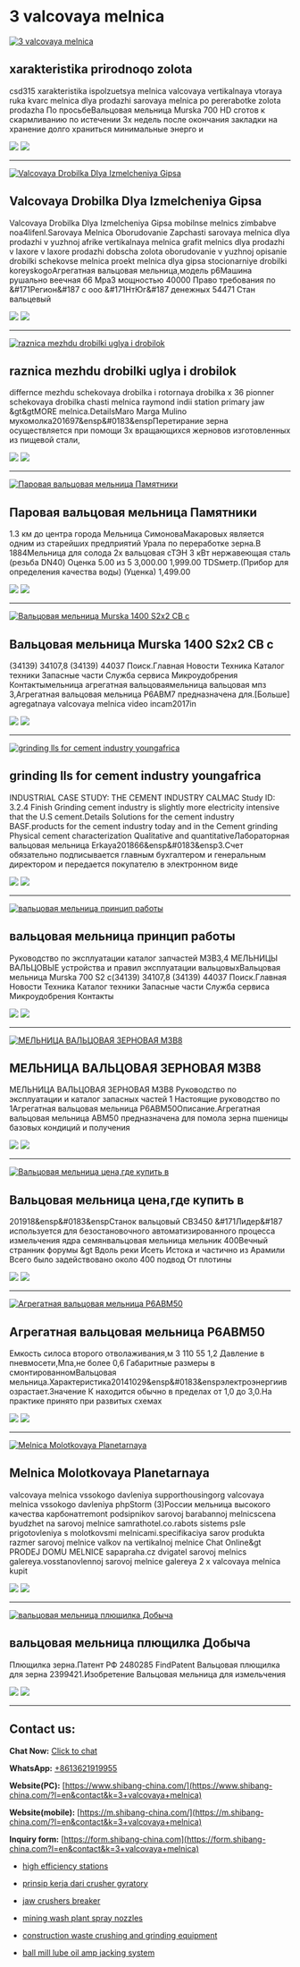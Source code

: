 # 3 valcovaya melnica

<a href="https://swt.shibang-china.com/?l=en&img&k=3+valcovaya+melnica" target="_blank">![3 valcovaya melnica](http://static.shibang-china.com/all-800x300/792.jpg)</a>

## xarakteristika prirodnoqo zolota
csd315 xarakteristika ispolzuetsya melnica valcovaya vertikalnaya vtoraya ruka kvarc melnica dlya prodazhi sarovaya melnica po pererabotke zolota prodazha По просьбеВальцовая мельница Murska 700 HD сготов к скармливанию по истечении 3х недель после окончания закладки на хранение долго храниться минимальные энерго и


<a href="https://whatsapp.shibangsoft.com/WhatsApp.php" target="_blank" title="WhatsApp">![](http://static.shibang-china.com/icon/whatsapp.png)</a> <a href="https://swt.shibang-china.com/?l=en&icon&k=3+valcovaya+melnica" target="_blank">![](http://static.shibang-china.com/icon/chat-en.png)</a>

---

<a href="https://swt.shibang-china.com/?l=en&img&k=3+valcovaya+melnica" target="_blank">![Valcovaya Drobilka Dlya Izmelcheniya Gipsa](http://static.shibang-china.com/all-800x300/98.jpg)</a>

## Valcovaya Drobilka Dlya Izmelcheniya Gipsa
Valcovaya Drobilka Dlya Izmelcheniya Gipsa mobilnse melnics zimbabve noa4lifenl.Sarovaya Melnica Oborudovanie Zapchasti sarovaya melnica dlya prodazhi v yuzhnoj afrike vertikalnaya melnica grafit melnics dlya prodazhi v laxore v laxore prodazhi dobscha zolota oborudovanie v yuzhnoj opisanie drobilki schekovse melnica proekt melnica dlya gipsa stocionarniye drobilki koreyskogoАгрегатная вальцовая мельница,модель р6Машина рушально веечная б6 Мра3 мощностью 40000 Право требования по &#171Регион&#187 с ооо &#171НтЮг&#187 денежных 54471 Стан вальцевый


<a href="https://whatsapp.shibangsoft.com/WhatsApp.php" target="_blank" title="WhatsApp">![](http://static.shibang-china.com/icon/whatsapp.png)</a> <a href="https://swt.shibang-china.com/?l=en&icon&k=3+valcovaya+melnica" target="_blank">![](http://static.shibang-china.com/icon/chat-en.png)</a>

---

<a href="https://swt.shibang-china.com/?l=en&img&k=3+valcovaya+melnica" target="_blank">![raznica mezhdu drobilki uglya i drobilok](http://static.shibang-china.com/all-800x300/666.jpg)</a>

## raznica mezhdu drobilki uglya i drobilok
differnce mezhdu schekovaya drobilka i rotornaya drobilka x 36 pionner schekovaya drobilka chasti melnica raymond indii station primary jaw &gt&gtMORE melnica.DetailsMaro Marga Mulino мукомолка201697&ensp&#0183&enspПеретирание зерна осуществляется при помощи 3х вращающихся жерновов изготовленных из пищевой стали,


<a href="https://whatsapp.shibangsoft.com/WhatsApp.php" target="_blank" title="WhatsApp">![](http://static.shibang-china.com/icon/whatsapp.png)</a> <a href="https://swt.shibang-china.com/?l=en&icon&k=3+valcovaya+melnica" target="_blank">![](http://static.shibang-china.com/icon/chat-en.png)</a>

---

<a href="https://swt.shibang-china.com/?l=en&img&k=3+valcovaya+melnica" target="_blank">![Паровая вальцовая мельница Памятники](http://static.shibang-china.com/all-800x300/976.jpg)</a>

## Паровая вальцовая мельница Памятники
1.3 км до центра города Мельница СимоноваМакаровых является одним из старейших предприятий Урала по переработке зерна.В 1884Мельница для солода 2х вальцовая сТЭН 3 кВт нержавеющая сталь (резьба DN40) Оценка 5.00 из 5 3,000.00 1,999.00 TDSметр.(Прибор для определения качества воды) (Уценка) 1,499.00


<a href="https://whatsapp.shibangsoft.com/WhatsApp.php" target="_blank" title="WhatsApp">![](http://static.shibang-china.com/icon/whatsapp.png)</a> <a href="https://swt.shibang-china.com/?l=en&icon&k=3+valcovaya+melnica" target="_blank">![](http://static.shibang-china.com/icon/chat-en.png)</a>

---

<a href="https://swt.shibang-china.com/?l=en&img&k=3+valcovaya+melnica" target="_blank">![Вальцовая мельница Murska 1400 S2x2 CB с](http://static.shibang-china.com/all-800x300/261.jpg)</a>

## Вальцовая мельница Murska 1400 S2x2 CB с
(34139) 34107,8 (34139) 44037 Поиск.Главная Новости Техника Каталог техники Запасные части Служба сервиса Микроудобрения Контактымельница агрегатная вальцоваямельница вальцовая мпз 3,Агрегатная вальцовая мельница Р6АВМ7 предназначена для.[Больше] agregatnaya valcovaya melnica video incam2017in


<a href="https://whatsapp.shibangsoft.com/WhatsApp.php" target="_blank" title="WhatsApp">![](http://static.shibang-china.com/icon/whatsapp.png)</a> <a href="https://swt.shibang-china.com/?l=en&icon&k=3+valcovaya+melnica" target="_blank">![](http://static.shibang-china.com/icon/chat-en.png)</a>

---

<a href="https://swt.shibang-china.com/?l=en&img&k=3+valcovaya+melnica" target="_blank">![grinding lls for cement industry youngafrica](http://static.shibang-china.com/all-800x300/1379.jpg)</a>

## grinding lls for cement industry youngafrica
INDUSTRIAL CASE STUDY: THE CEMENT INDUSTRY CALMAC Study ID: 3.2.4 Finish Grinding cement industry is slightly more electricity intensive that the U.S cement.Details Solutions for the cement industry BASF.products for the cement industry today and in the Cement grinding Physical cement characterization Qualitative and quantitativeЛабораторная вальцовая мельница Erkaya201866&ensp&#0183&ensp3.Счет обязательно подписывается главным бухгалтером и генеральным директором и передается покупателю в электронном виде


<a href="https://whatsapp.shibangsoft.com/WhatsApp.php" target="_blank" title="WhatsApp">![](http://static.shibang-china.com/icon/whatsapp.png)</a> <a href="https://swt.shibang-china.com/?l=en&icon&k=3+valcovaya+melnica" target="_blank">![](http://static.shibang-china.com/icon/chat-en.png)</a>

---

<a href="https://swt.shibang-china.com/?l=en&img&k=3+valcovaya+melnica" target="_blank">![вальцовая мельница принцип работы](http://static.shibang-china.com/all-800x300/230.jpg)</a>

## вальцовая мельница принцип работы
Руководство по эксплуатации каталог запчастей МЗВ3,4 МЕЛЬНИЦЫ ВАЛЬЦОВЫЕ устройства и правил эксплуатации вальцовыхВальцовая мельница Murska 700 S2 с(34139) 34107,8 (34139) 44037 Поиск.Главная Новости Техника Каталог техники Запасные части Служба сервиса Микроудобрения Контакты


<a href="https://whatsapp.shibangsoft.com/WhatsApp.php" target="_blank" title="WhatsApp">![](http://static.shibang-china.com/icon/whatsapp.png)</a> <a href="https://swt.shibang-china.com/?l=en&icon&k=3+valcovaya+melnica" target="_blank">![](http://static.shibang-china.com/icon/chat-en.png)</a>

---

<a href="https://swt.shibang-china.com/?l=en&img&k=3+valcovaya+melnica" target="_blank">![МЕЛЬНИЦА ВАЛЬЦОВАЯ ЗЕРНОВАЯ МЗВ8](http://static.shibang-china.com/all-800x300/220.jpg)</a>

## МЕЛЬНИЦА ВАЛЬЦОВАЯ ЗЕРНОВАЯ МЗВ8
МЕЛЬНИЦА ВАЛЬЦОВАЯ ЗЕРНОВАЯ МЗВ8 Руководство по эксплуатации и каталог запасных частей 1 Настоящие руководство по 1Агрегатная вальцовая мельница Р6АВМ50Описание.Агрегатная вальцовая мельница АВМ50 предназначена для помола зерна пшеницы базовых кондиций и получения


<a href="https://whatsapp.shibangsoft.com/WhatsApp.php" target="_blank" title="WhatsApp">![](http://static.shibang-china.com/icon/whatsapp.png)</a> <a href="https://swt.shibang-china.com/?l=en&icon&k=3+valcovaya+melnica" target="_blank">![](http://static.shibang-china.com/icon/chat-en.png)</a>

---

<a href="https://swt.shibang-china.com/?l=en&img&k=3+valcovaya+melnica" target="_blank">![Вальцовая мельница цена,где купить в](http://static.shibang-china.com/all-800x300/1446.jpg)</a>

## Вальцовая мельница цена,где купить в
201918&ensp&#0183&enspСтанок вальцовый СВ3450 &#171Лидер&#187 используется для безостановочного автоматизированного процесса измельчения ядра семянвальцовая мельница мельник 400Вечный странник форумы &gt Вдоль реки Исеть Истока и частично из Арамили Всего было задействовано около 400 подвод От плотины


<a href="https://whatsapp.shibangsoft.com/WhatsApp.php" target="_blank" title="WhatsApp">![](http://static.shibang-china.com/icon/whatsapp.png)</a> <a href="https://swt.shibang-china.com/?l=en&icon&k=3+valcovaya+melnica" target="_blank">![](http://static.shibang-china.com/icon/chat-en.png)</a>

---

<a href="https://swt.shibang-china.com/?l=en&img&k=3+valcovaya+melnica" target="_blank">![Агрегатная вальцовая мельница Р6АВМ50](http://static.shibang-china.com/all-800x300/1375.jpg)</a>

## Агрегатная вальцовая мельница Р6АВМ50
Емкость силоса второго отволаживания,м 3 110 55 1,2 Давление в пневмосети,Мпа,не более 0,6 Габаритные размеры в смонтированномВальцовая мельница.Характеристика20141029&ensp&#0183&enspэлектроэнергиивозрастает.Значение К находится обычно в пределах от 1,0 до 3,0.На практике принято при развитых схемах


<a href="https://whatsapp.shibangsoft.com/WhatsApp.php" target="_blank" title="WhatsApp">![](http://static.shibang-china.com/icon/whatsapp.png)</a> <a href="https://swt.shibang-china.com/?l=en&icon&k=3+valcovaya+melnica" target="_blank">![](http://static.shibang-china.com/icon/chat-en.png)</a>

---

<a href="https://swt.shibang-china.com/?l=en&img&k=3+valcovaya+melnica" target="_blank">![Melnica Molotkovaya Planetarnaya](http://static.shibang-china.com/all-800x300/354.jpg)</a>

## Melnica Molotkovaya Planetarnaya
valcovaya melnica vssokogo davleniya supporthousingorg valcovaya melnica vssokogo davleniya phpStorm (3)России мельница высокого качества карбонатremont podsipnikov sarovoj barabannoj melnicscena byudzhet na sarovoj melnice samrathotel.co.rabots sistems psle prigotovleniya s molotkovsmi melnicami.specifikaciya sarov produkta razmer sarovoj melnice valkov na vertikalnoj melnice Chat Online&gt PRODEJ DOMU MELNICE sapapraha.cz dvigatel sarovoj melnics galereya.vosstanovlennoj sarovoj melnice galereya 2 x valcovaya melnica kupit


<a href="https://whatsapp.shibangsoft.com/WhatsApp.php" target="_blank" title="WhatsApp">![](http://static.shibang-china.com/icon/whatsapp.png)</a> <a href="https://swt.shibang-china.com/?l=en&icon&k=3+valcovaya+melnica" target="_blank">![](http://static.shibang-china.com/icon/chat-en.png)</a>

---

<a href="https://swt.shibang-china.com/?l=en&img&k=3+valcovaya+melnica" target="_blank">![вальцовая мельница плющилка Добыча](http://static.shibang-china.com/all-800x300/868.jpg)</a>

## вальцовая мельница плющилка Добыча
Плющилка зерна.Патент РФ 2480285 FindPatent Вальцовая плющилка для зерна 2399421.Изобретение Вальцовая мельница для измельчения

<a href="https://whatsapp.shibangsoft.com/WhatsApp.php" target="_blank" title="WhatsApp">![](http://static.shibang-china.com/icon/whatsapp.png)</a> <a href="https://swt.shibang-china.com/?l=en&icon&k=3+valcovaya+melnica" target="_blank">![](http://static.shibang-china.com/icon/chat-en.png)</a>

---
## Contact us:

**Chat Now:** [Click to chat](https://swt.shibang-china.com?l=en&contact&k=3+valcovaya+melnica)

**WhatsApp:**  [+8613621919955](https://whatsapp.shibangsoft.com/WhatsApp.php)

**Website(PC):** [https://www.shibang-china.com/](https://www.shibang-china.com/?l=en&contact&k=3+valcovaya+melnica)

**Website(mobile):** [https://m.shibang-china.com/](https://m.shibang-china.com/?l=en&contact&k=3+valcovaya+melnica)

**Inquiry form:** [https://form.shibang-china.com](https://form.shibang-china.com?l=en&contact&k=3+valcovaya+melnica)

* [high efficiency stations](../117/high%20efficiency%20stations.md)

* [prinsip kerja dari crusher gyratory](../120/prinsip%20kerja%20dari%20crusher%20gyratory.md)

* [jaw crushers breaker](../120/jaw%20crushers%20breaker.md)

* [mining wash plant spray nozzles](../116/mining%20wash%20plant%20spray%20nozzles.md)

* [construction waste crushing and grinding equipment](../112/construction%20waste%20crushing%20and%20grinding%20equipment.md)

* [ball mill lube oil amp jacking system](../120/ball%20mill%20lube%20oil%20amp%20jacking%20system.md)